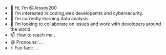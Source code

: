 - 👋 Hi, I’m @Jessey200
- 👀 I’m interested in coding,web developemts and cybersecurity.
- 🌱 I’m currently learning data analysis.
- 💞️ I’m looking to collaborate on issues and work with developers around the world.
- 📫 How to reach me .
- 😄 Pronouns: ...
- ⚡ Fun fact: ...

<!---
Jessey200/Jessey200 is a ✨ special ✨ repository because its `README.md` (this file) appears on your GitHub profile.
You can click the Preview link to take a look at your changes.
--->

